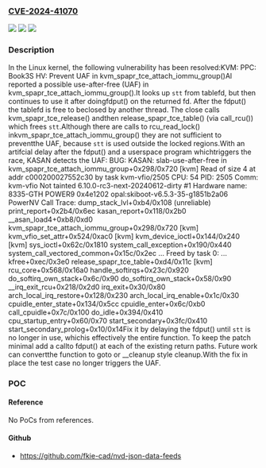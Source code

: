 ### [CVE-2024-41070](https://cve.mitre.org/cgi-bin/cvename.cgi?name=CVE-2024-41070)
![](https://img.shields.io/static/v1?label=Product&message=Linux&color=blue)
![](https://img.shields.io/static/v1?label=Version&message=1da177e4c3f4%3C%20be847bb20c80%20&color=brighgreen)
![](https://img.shields.io/static/v1?label=Vulnerability&message=n%2Fa&color=brighgreen)

### Description

In the Linux kernel, the following vulnerability has been resolved:KVM: PPC: Book3S HV: Prevent UAF in kvm_spapr_tce_attach_iommu_group()Al reported a possible use-after-free (UAF) in kvm_spapr_tce_attach_iommu_group().It looks up `stt` from tablefd, but then continues to use it after doingfdput() on the returned fd. After the fdput() the tablefd is free to beclosed by another thread. The close calls kvm_spapr_tce_release() andthen release_spapr_tce_table() (via call_rcu()) which frees `stt`.Although there are calls to rcu_read_lock() inkvm_spapr_tce_attach_iommu_group() they are not sufficient to preventthe UAF, because `stt` is used outside the locked regions.With an artifcial delay after the fdput() and a userspace program whichtriggers the race, KASAN detects the UAF:  BUG: KASAN: slab-use-after-free in kvm_spapr_tce_attach_iommu_group+0x298/0x720 [kvm]  Read of size 4 at addr c000200027552c30 by task kvm-vfio/2505  CPU: 54 PID: 2505 Comm: kvm-vfio Not tainted 6.10.0-rc3-next-20240612-dirty #1  Hardware name: 8335-GTH POWER9 0x4e1202 opal:skiboot-v6.5.3-35-g1851b2a06 PowerNV  Call Trace:    dump_stack_lvl+0xb4/0x108 (unreliable)    print_report+0x2b4/0x6ec    kasan_report+0x118/0x2b0    __asan_load4+0xb8/0xd0    kvm_spapr_tce_attach_iommu_group+0x298/0x720 [kvm]    kvm_vfio_set_attr+0x524/0xac0 [kvm]    kvm_device_ioctl+0x144/0x240 [kvm]    sys_ioctl+0x62c/0x1810    system_call_exception+0x190/0x440    system_call_vectored_common+0x15c/0x2ec  ...  Freed by task 0:   ...   kfree+0xec/0x3e0   release_spapr_tce_table+0xd4/0x11c [kvm]   rcu_core+0x568/0x16a0   handle_softirqs+0x23c/0x920   do_softirq_own_stack+0x6c/0x90   do_softirq_own_stack+0x58/0x90   __irq_exit_rcu+0x218/0x2d0   irq_exit+0x30/0x80   arch_local_irq_restore+0x128/0x230   arch_local_irq_enable+0x1c/0x30   cpuidle_enter_state+0x134/0x5cc   cpuidle_enter+0x6c/0xb0   call_cpuidle+0x7c/0x100   do_idle+0x394/0x410   cpu_startup_entry+0x60/0x70   start_secondary+0x3fc/0x410   start_secondary_prolog+0x10/0x14Fix it by delaying the fdput() until `stt` is no longer in use, whichis effectively the entire function. To keep the patch minimal add a callto fdput() at each of the existing return paths. Future work can convertthe function to goto or __cleanup style cleanup.With the fix in place the test case no longer triggers the UAF.

### POC

#### Reference
No PoCs from references.

#### Github
- https://github.com/fkie-cad/nvd-json-data-feeds

